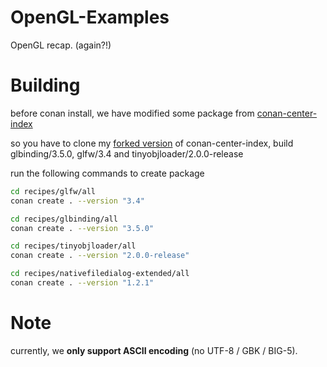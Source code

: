 # OpenGL-Examples
OpenGL recap. (again?!)

# Building 

before conan install, we have modified some package from [conan-center-index](https://github.com/conan-io/conan-center-index)

so you have to clone my [forked version](https://github.com/PureWhiteVK/conan-center-index) of conan-center-index, build glbinding/3.5.0, glfw/3.4 and tinyobjloader/2.0.0-release

run the following commands to create package

```bash
cd recipes/glfw/all
conan create . --version "3.4"

cd recipes/glbinding/all
conan create . --version "3.5.0"

cd recipes/tinyobjloader/all
conan create . --version "2.0.0-release"

cd recipes/nativefiledialog-extended/all
conan create . --version "1.2.1"
```

# Note

currently, we **only support ASCII encoding** (no UTF-8 / GBK / BIG-5).